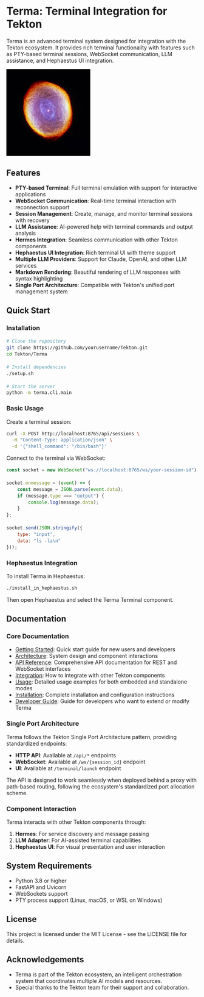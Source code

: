 # Terma: Terminal Integration for Tekton

Terma is an advanced terminal system designed for integration with the Tekton ecosystem. It provides rich terminal functionality with features such as PTY-based terminal sessions, WebSocket communication, LLM assistance, and Hephaestus UI integration.

![Terma Terminal](./images/icon.jpg)

## Features

- **PTY-based Terminal**: Full terminal emulation with support for interactive applications
- **WebSocket Communication**: Real-time terminal interaction with reconnection support
- **Session Management**: Create, manage, and monitor terminal sessions with recovery
- **LLM Assistance**: AI-powered help with terminal commands and output analysis
- **Hermes Integration**: Seamless communication with other Tekton components
- **Hephaestus UI Integration**: Rich terminal UI with theme support
- **Multiple LLM Providers**: Support for Claude, OpenAI, and other LLM services
- **Markdown Rendering**: Beautiful rendering of LLM responses with syntax highlighting
- **Single Port Architecture**: Compatible with Tekton's unified port management system

## Quick Start

### Installation

```bash
# Clone the repository
git clone https://github.com/yourusername/Tekton.git
cd Tekton/Terma

# Install dependencies
./setup.sh

# Start the server
python -m terma.cli.main
```

### Basic Usage

Create a terminal session:

```bash
curl -X POST http://localhost:8765/api/sessions \
  -H "Content-Type: application/json" \
  -d '{"shell_command": "/bin/bash"}'
```

Connect to the terminal via WebSocket:

```javascript
const socket = new WebSocket("ws://localhost:8765/ws/your-session-id");

socket.onmessage = (event) => {
    const message = JSON.parse(event.data);
    if (message.type === "output") {
        console.log(message.data);
    }
};

socket.send(JSON.stringify({
    type: "input",
    data: "ls -la\n"
}));
```

### Hephaestus Integration

To install Terma in Hephaestus:

```bash
./install_in_hephaestus.sh
```

Then open Hephaestus and select the Terma Terminal component.

## Documentation

### Core Documentation

- [Getting Started](./docs/getting_started.md): Quick start guide for new users and developers
- [Architecture](./docs/architecture.md): System design and component interactions
- [API Reference](./docs/api_reference.md): Comprehensive API documentation for REST and WebSocket interfaces
- [Integration](./docs/integration.md): How to integrate with other Tekton components
- [Usage](./docs/usage.md): Detailed usage examples for both embedded and standalone modes
- [Installation](./docs/installation.md): Complete installation and configuration instructions
- [Developer Guide](./docs/developer_guide.md): Guide for developers who want to extend or modify Terma

### Single Port Architecture

Terma follows the Tekton Single Port Architecture pattern, providing standardized endpoints:

- **HTTP API**: Available at `/api/*` endpoints
- **WebSocket**: Available at `/ws/{session_id}` endpoint 
- **UI**: Available at `/terminal/launch` endpoint

The API is designed to work seamlessly when deployed behind a proxy with path-based routing, following the ecosystem's standardized port allocation scheme.

### Component Interaction

Terma interacts with other Tekton components through:

1. **Hermes**: For service discovery and message passing
2. **LLM Adapter**: For AI-assisted terminal capabilities 
3. **Hephaestus UI**: For visual presentation and user interaction

## System Requirements

- Python 3.8 or higher
- FastAPI and Uvicorn
- WebSockets support
- PTY process support (Linux, macOS, or WSL on Windows)

## License

This project is licensed under the MIT License - see the LICENSE file for details.

## Acknowledgements

- Terma is part of the Tekton ecosystem, an intelligent orchestration system that coordinates multiple AI models and resources.
- Special thanks to the Tekton team for their support and collaboration.